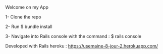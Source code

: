 Welcome on my App

1- Clone the repo

2- Run $ bundle install

3- Navigate into Rails console with the command : $ rails console

Developed with Rails heroku : https://usemaine-8-jour-2.herokuapp.com/
